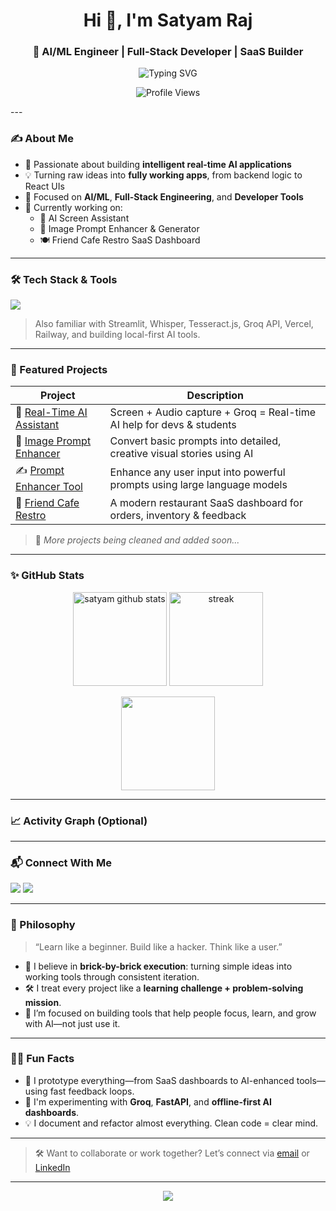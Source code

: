 <h1 align="center">Hi 👋, I'm Satyam Raj</h1>
<h3 align="center">🚀 AI/ML Engineer | Full-Stack Developer | SaaS Builder</h3>

<p align="center">
  <img src="https://readme-typing-svg.demolab.com?font=Fira+Code&size=22&pause=1000&color=4AEBC4&center=true&vCenter=true&multiline=true&width=600&height=60&lines=Building+AI-powered+Products+that+Work.;Crafting+SaaS+Apps+with+Purpose.;From+Code+to+Impact+-+Brick+by+Brick." alt="Typing SVG" />


</p>
<p align ="center">
    <img src= "https://komarev.com/ghpvc/?username=5at4am&color=brightgreen" alt ="Profile Views" />
</p>
---

### ✍️ About Me

- 🧠 Passionate about building **intelligent real-time AI applications**
- 💡 Turning raw ideas into **fully working apps**, from backend logic to React UIs
- 🎯 Focused on **AI/ML**, **Full-Stack Engineering**, and **Developer Tools**
- 🌱 Currently working on:
  - 📸 AI Screen Assistant
  - 🎨 Image Prompt Enhancer & Generator
  - 🍽️ Friend Cafe Restro SaaS Dashboard

---

### 🛠️ Tech Stack & Tools

<p align="left">
  <img src="https://skillicons.dev/icons?i=python,react,nodejs,fastapi,html,css,js,git,github,vscode,figma,mongodb,sqlite" />
</p>

> Also familiar with Streamlit, Whisper, Tesseract.js, Groq API, Vercel, Railway, and building local-first AI tools.

---

### 📌 Featured Projects

| Project | Description |
|--------|-------------|
| 🔮 [Real-Time AI Assistant](https://github.com/5at4am) | Screen + Audio capture + Groq = Real-time AI help for devs & students |
| 🎨 [Image Prompt Enhancer](https://github.com/5at4am) | Convert basic prompts into detailed, creative visual stories using AI |
| ✍️ [Prompt Enhancer Tool](https://github.com/5at4am/Prompt-Forge) | Enhance any user input into powerful prompts using large language models |
| 🍜 [Friend Cafe Restro](https://github.com/5at4am) | A modern restaurant SaaS dashboard for orders, inventory & feedback |

> 📌 *More projects being cleaned and added soon...*

---

### ✨ GitHub Stats

<p align="center">
  <img src="https://github-readme-stats.vercel.app/api?username=5at4am&show_icons=true&theme=radical" alt="satyam github stats" height="150"/>
  <img src="https://github-readme-streak-stats.herokuapp.com?user=5at4am&theme=radical&date_format=M%20j%5B%2C%20Y%5D" alt="streak" height="150"/>
</p>

<p align="center">
  <img src="https://github-readme-stats.vercel.app/api/top-langs/?username=5at4am&layout=compact&theme=radical" height="150"/>
</p>

---

### 📈 Activity Graph (Optional)

<!-- You can add your WakaTime or other activity graph here -->
<!--
[![Satyam's wakatime stats](https://github-readme-stats.vercel.app/api/wakatime?username=satyamraj)](https://wakatime.com/@satyamraj)
-->

---

### 📬 Connect With Me

<p align="left">
  <a href="mailto:satraj6465@gmail.com"><img src="https://img.shields.io/badge/Email-satraj6465@gmail.com-D14836?style=for-the-badge&logo=gmail&logoColor=white"/></a>
  <a href="https://www.linkedin.com/in/satyam-raj-b8a21b2a4/"><img src="https://img.shields.io/badge/LinkedIn-Satyam_Raj-0077B5?style=for-the-badge&logo=linkedin&logoColor=white"/></a>
</p>

---

### 🧠 Philosophy

> “Learn like a beginner. Build like a hacker. Think like a user.”

- 📍 I believe in **brick-by-brick execution**: turning simple ideas into working tools through consistent iteration.
- 🛠️ I treat every project like a **learning challenge + problem-solving mission**.
- 🤖 I’m focused on building tools that help people focus, learn, and grow with AI—not just use it.

---

### 🤹‍♂️ Fun Facts

- 🧩 I prototype everything—from SaaS dashboards to AI-enhanced tools—using fast feedback loops.
- 🚀 I'm experimenting with **Groq**, **FastAPI**, and **offline-first AI dashboards**.
- 💡 I document and refactor almost everything. Clean code = clear mind.

---

> 🛠️ Want to collaborate or work together? Let’s connect via [email](mailto:satraj6465@gmail.com) or [LinkedIn](https://www.linkedin.com/in/satyam-raj-b8a21b2a4/)

---

<p align="center">
  <img src="https://capsule-render.vercel.app/api?type=waving&color=gradient&height=120&section=footer"/>
</p>

